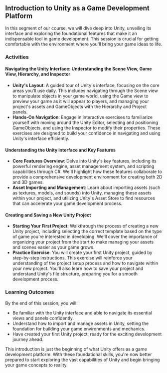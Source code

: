 ## Introduction to Unity as a Game Development Platform

In this segment of our course, we will dive deep into Unity, unveiling its interface and exploring the foundational features that make it an indispensable tool in game development. This session is crucial for getting comfortable with the environment where you'll bring your game ideas to life.

### Activities

#### Navigating the Unity Interface: Understanding the Scene View, Game View, Hierarchy, and Inspector
- **Unity's Layout**: A guided tour of Unity's interface, focusing on the core areas you'll use daily. This includes navigating through the Scene view to manipulate objects in your game world, using the Game view to preview your game as it will appear to players, and managing your project's assets and GameObjects with the Hierarchy and Project panels.
- **Hands-On Navigation**: Engage in interactive exercises to familiarize yourself with moving around the Unity Editor, selecting and positioning GameObjects, and using the Inspector to modify their properties. These exercises are designed to build your confidence in navigating and using Unity's interface efficiently.

#### Understanding the Unity Interface and Key Features
- **Core Features Overview**: Delve into Unity's key features, including its powerful rendering engine, asset management system, and scripting capabilities through C#. We'll highlight how these features collaborate to provide a comprehensive development environment for creating both 2D and 3D games.
- **Asset Importing and Management**: Learn about importing assets (such as textures, models, and sounds) into Unity, managing these assets within your project, and utilizing Unity's Asset Store to find resources that can accelerate your game development process.

#### Creating and Saving a New Unity Project
- **Starting Your First Project**: Walkthrough the process of creating a new Unity project, including selecting the correct template based on the type of game you're interested in developing. We'll cover the importance of organizing your project from the start to make managing your assets and scenes easier as your game grows.
- **Practice Exercise**: You will create your first Unity project, guided by step-by-step instructions. This exercise will reinforce your understanding of the project setup process and how to navigate within your new project. You'll also learn how to save your project and understand Unity's file structure, preparing you for a smooth development process.

### Learning Outcomes
By the end of this session, you will:
- Be familiar with the Unity interface and able to navigate its essential views and panels confidently.
- Understand how to import and manage assets in Unity, setting the foundation for building your game environments and mechanics.
- Have created your first Unity project, ready for the exciting development journey ahead.

This introduction is just the beginning of what Unity offers as a game development platform. With these foundational skills, you're now better prepared to start exploring the vast capabilities of Unity and begin bringing your game concepts to reality.